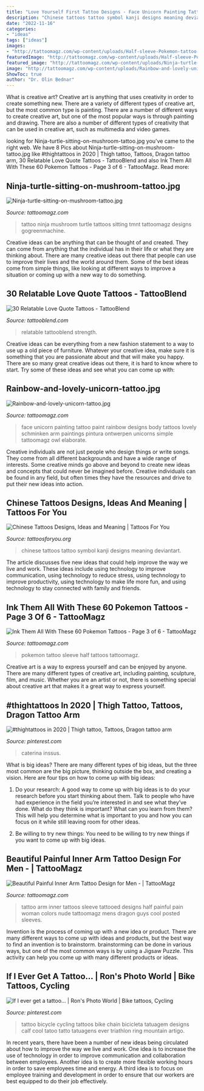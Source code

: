 ```yaml
---
title: "Love Yourself First Tattoo Designs - Face Unicorn Painting Tattoo Paint Rainbow Designs Body Tattoos Lovely Schminken Arm Paintings Pintura Ontwerpen Unicorns Simple Tattoomagz Owl Elaborate"
description: "Chinese tattoos tattoo symbol kanji designs meaning deviantart"
date: "2022-11-16"
categories:
- "ideas"
tags: ["ideas"]
images:
- "http://tattoomagz.com/wp-content/uploads/Half-sleeve-Pokemon-tattoo-e1469612973245.jpg"
featuredImage: "http://tattoomagz.com/wp-content/uploads/Half-sleeve-Pokemon-tattoo-e1469612973245.jpg"
featured_image: "http://tattoomagz.com/wp-content/uploads/Ninja-turtle-sitting-on-mushroom-tattoo.jpg"
image: "http://tattoomagz.com/wp-content/uploads/Rainbow-and-lovely-unicorn-tattoo.jpg"
ShowToc: true
author: "Dr. Olin Bednar"
---
```



What is creative art?
Creative art is anything that uses creativity in order to create something new. There are a variety of different types of creative art, but the most common type is painting. There are a number of different ways to create creative art, but one of the most popular ways is through painting and drawing. There are also a number of different types of creativity that can be used in creative art, such as multimedia and video games.

	

		
looking for Ninja-turtle-sitting-on-mushroom-tattoo.jpg you've came to the right web. We have 8 Pics about Ninja-turtle-sitting-on-mushroom-tattoo.jpg like #thightattoos in 2020 | Thigh tattoo, Tattoos, Dragon tattoo arm, 30 Relatable Love Quote Tattoos - TattooBlend and also Ink Them All With These 60 Pokemon Tattoos - Page 3 of 6 - TattooMagz. Read more:
		
    
## Ninja-turtle-sitting-on-mushroom-tattoo.jpg

<img loading=lazy src="http://tattoomagz.com/wp-content/uploads/Ninja-turtle-sitting-on-mushroom-tattoo.jpg" onerror="this.onerror=null;this.src='https://tse4.mm.bing.net/th?id=OIP.zaKWN50-n1YFGj5-LmNslQHaJ6&amp;pid=15.1';" alt="Ninja-turtle-sitting-on-mushroom-tattoo.jpg">

_Source: tattoomagz.com_

>tattoo ninja mushroom turtle tattoos sitting tmnt tattoomagz designs gogreenmachine. 

	

Creative ideas can be anything that can be thought of and created. They can come from anything that the individual has in their life or what they are thinking about. There are many creative ideas out there that people can use to improve their lives and the world around them. Some of the best ideas come from simple things, like looking at different ways to improve a situation or coming up with a new way to do something.

    
## 30 Relatable Love Quote Tattoos - TattooBlend

<img loading=lazy src="https://tattooblend.com/wp-content/uploads/2015/12/love-quote-tattoo-74.jpg" onerror="this.onerror=null;this.src='https://tse2.mm.bing.net/th?id=OIP.6iUVpuLpF3U-QZaID5Q3ygHaJ4&amp;pid=15.1';" alt="30 Relatable Love Quote Tattoos - TattooBlend">

_Source: tattooblend.com_

>relatable tattooblend strength. 

	

Creative ideas can be everything from a new fashion statement to a way to use up a old piece of furniture. Whatever your creative idea, make sure it is something that you are passionate about and that will make you happy. There are so many great creative ideas out there, it is hard to know where to start. Try some of these ideas and see what you can come up with: 

    
## Rainbow-and-lovely-unicorn-tattoo.jpg

<img loading=lazy src="http://tattoomagz.com/wp-content/uploads/Rainbow-and-lovely-unicorn-tattoo.jpg" onerror="this.onerror=null;this.src='https://tse2.mm.bing.net/th?id=OIP.P8Cq-xb6K30tv7mvheWEdgHaJ4&amp;pid=15.1';" alt="Rainbow-and-lovely-unicorn-tattoo.jpg">

_Source: tattoomagz.com_

>face unicorn painting tattoo paint rainbow designs body tattoos lovely schminken arm paintings pintura ontwerpen unicorns simple tattoomagz owl elaborate. 

	

Creative individuals are not just people who design things or write songs. They come from all different backgrounds and have a wide range of interests. Some creative minds go above and beyond to create new ideas and concepts that could never be imagined before. Creative individuals can be found in any field, but often times they have the resources and drive to put their new ideas into action.

    
## Chinese Tattoos Designs, Ideas And Meaning | Tattoos For You

<img loading=lazy src="http://www.tattoosforyou.org/wp-content/uploads/2013/10/Chinese-Symbol-Tattoos-768x1024.jpg" onerror="this.onerror=null;this.src='https://tse2.mm.bing.net/th?id=OIP.5r95HjX8RvA_5hmgwD0zwAHaJ4&amp;pid=15.1';" alt="Chinese Tattoos Designs, Ideas and Meaning | Tattoos For You">

_Source: tattoosforyou.org_

>chinese tattoos tattoo symbol kanji designs meaning deviantart. 

	

The article discusses five new ideas that could help improve the way we live and work. These ideas include using technology to improve communication, using technology to reduce stress, using technology to improve productivity, using technology to make life more fun, and using technology to stay connected with family and friends.

    
## Ink Them All With These 60 Pokemon Tattoos - Page 3 Of 6 - TattooMagz

<img loading=lazy src="http://tattoomagz.com/wp-content/uploads/Half-sleeve-Pokemon-tattoo-e1469612973245.jpg" onerror="this.onerror=null;this.src='https://tse2.mm.bing.net/th?id=OIP.BPvltJJ8tChW_7E7WA9VQAHaKs&amp;pid=15.1';" alt="Ink Them All With These 60 Pokemon Tattoos - Page 3 of 6 - TattooMagz">

_Source: tattoomagz.com_

>pokemon tattoo sleeve half tattoos tattoomagz. 

	

Creative art is a way to express yourself and can be enjoyed by anyone. There are many different types of creative art, including painting, sculpture, film, and music. Whether you are an artist or not, there is something special about creative art that makes it a great way to express yourself.

    
## #thightattoos In 2020 | Thigh Tattoo, Tattoos, Dragon Tattoo Arm

<img loading=lazy src="https://i.pinimg.com/736x/27/06/36/2706360e3d7c22115ad05d1a2c4aec53.jpg" onerror="this.onerror=null;this.src='https://tse4.mm.bing.net/th?id=OIP.JTwLhAPoa9PBUS20I8cgEQHaNL&amp;pid=15.1';" alt="#thightattoos in 2020 | Thigh tattoo, Tattoos, Dragon tattoo arm">

_Source: pinterest.com_

>caterina inssus. 

	

What is big ideas?
There are many different types of big ideas, but the three most common are the big picture, thinking outside the box, and creating a vision. Here are four tips on how to come up with big ideas:
1. Do your research: A good way to come up with big ideas is to do your research before you start thinking about them. Talk to people who have had experience in the field you’re interested in and see what they’ve done. What do they think is important? What can you learn from them? This will help you determine what is important to you and how you can focus on it while still leaving room for other ideas.

2. Be willing to try new things: You need to be willing to try new things if you want to come up with big ideas.

    
## Beautiful Painful Inner Arm Tattoo Design For Men - | TattooMagz

<img loading=lazy src="https://tattoomagz.com/wp-content/uploads/inner-arm-tattoo-pain-least-painful-place-to-get-a-tattoo-25352.jpg" onerror="this.onerror=null;this.src='https://tse4.mm.bing.net/th?id=OIP.BugiHpCI76-0Pj6FuK1QdgAAAA&amp;pid=15.1';" alt="Beautiful Painful Inner Arm Tattoo Design for Men - | TattooMagz">

_Source: tattoomagz.com_

>tattoo arm inner tattoos sleeve tattooed designs half painful pain woman colors nude tattoomagz mens dragon guys cool posted sleeves. 

	

Invention is the process of coming up with a new idea or product. There are many different ways to come up with ideas and products, but the best way to find an invention is to brainstorm. brainstorming can be done in various ways, but one of the most common ways is by using a Jigsaw Puzzle. This activity can help you come up with many different products or ideas.

    
## If I Ever Get A Tattoo… | Ron&#039;s Photo World | Bike Tattoos, Cycling

<img loading=lazy src="https://i.pinimg.com/736x/be/51/49/be5149ca813e9aecfc182296d37fd280--cycling-tattoo-bicycle-tattoo.jpg" onerror="this.onerror=null;this.src='https://tse4.mm.bing.net/th?id=OIP.HO0n5RNxBRg0zTfazbFtYAHaLH&amp;pid=15.1';" alt="If I ever get a tattoo… | Ron&#039;s Photo World | Bike tattoos, Cycling">

_Source: pinterest.com_

>tattoo bicycle cycling tattoos bike chain bicicleta tatuagem designs calf cool tatoo tatto tatuagens ever triathlon ring mountain artigo. 

	

In recent years, there have been a number of new ideas being circulated about how to improve the way we live and work. One idea is to increase the use of technology in order to improve communication and collaboration between employees. Another idea is to create more flexible working hours in order to save employees time and energy. A third idea is to focus on employee training and development in order to ensure that our workers are best equipped to do their job effectively.

